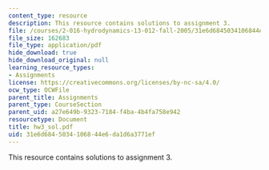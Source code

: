 ```yaml
---
content_type: resource
description: This resource contains solutions to assignment 3.
file: /courses/2-016-hydrodynamics-13-012-fall-2005/31e6d6845034106844e6da1d6a3771ef_hw3_sol.pdf
file_size: 162683
file_type: application/pdf
hide_download: true
hide_download_original: null
learning_resource_types:
- Assignments
license: https://creativecommons.org/licenses/by-nc-sa/4.0/
ocw_type: OCWFile
parent_title: Assignments
parent_type: CourseSection
parent_uid: a27e649b-9323-7184-f4ba-4b4fa758e942
resourcetype: Document
title: hw3_sol.pdf
uid: 31e6d684-5034-1068-44e6-da1d6a3771ef
---
```

This resource contains solutions to assignment 3.